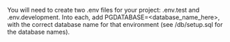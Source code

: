 You will need to create two .env files for your project: .env.test and .env.development.
Into each, add PGDATABASE=<database_name_here>, with the correct database name for that environment (see /db/setup.sql for the database names).

